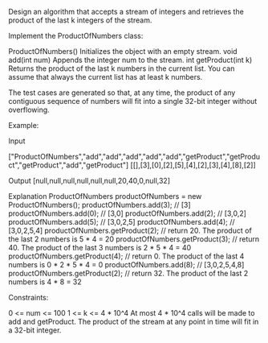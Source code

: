 
Design an algorithm that accepts a stream of integers and retrieves the
product of the last k integers of the stream.

Implement the ProductOfNumbers class:


ProductOfNumbers() Initializes the object with an empty stream.
void add(int num) Appends the integer num to the stream.
int getProduct(int k) Returns the product of the last k numbers in the
current list. You can assume that always the current list has at least k
numbers.


The test cases are generated so that, at any time, the product of any
contiguous sequence of numbers will fit into a single 32-bit integer without
overflowing.


Example:


Input

["ProductOfNumbers","add","add","add","add","add","getProduct","getProduct","getProduct","add","getProduct"]
[[],[3],[0],[2],[5],[4],[2],[3],[4],[8],[2]]

Output
[null,null,null,null,null,null,20,40,0,null,32]

Explanation
ProductOfNumbers productOfNumbers = new ProductOfNumbers();
productOfNumbers.add(3);        // [3]
productOfNumbers.add(0);        // [3,0]
productOfNumbers.add(2);        // [3,0,2]
productOfNumbers.add(5);        // [3,0,2,5]
productOfNumbers.add(4);        // [3,0,2,5,4]
productOfNumbers.getProduct(2); // return 20. The product of the last 2
numbers is 5 * 4 = 20
productOfNumbers.getProduct(3); // return 40. The product of the last 3
numbers is 2 * 5 * 4 = 40
productOfNumbers.getProduct(4); // return 0. The product of the last 4
numbers is 0 * 2 * 5 * 4 = 0
productOfNumbers.add(8);        // [3,0,2,5,4,8]
productOfNumbers.getProduct(2); // return 32. The product of the last 2
numbers is 4 * 8 = 32 



Constraints:


0 <= num <= 100
1 <= k <= 4 * 10^4
At most 4 * 10^4 calls will be made to add and getProduct.
The product of the stream at any point in time will fit in a 32-bit integer.




